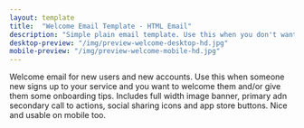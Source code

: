 ```yaml
---
layout: template
title:  "Welcome Email Template - HTML Email"
description: "Simple plain email template. Use this when you don't want to overwhelm the recipient with a styled HTML email and want to keep things simple."
desktop-preview: "/img/preview-welcome-desktop-hd.jpg"
mobile-preview: "/img/preview-welcome-mobile-hd.jpg"
---
```


<p>Welcome email for new users and new accounts. Use this when someone new signs up to your service and you want to welcome them and/or give them some onboarding tips. Includes full width image banner, primary adn secondary call to actions, social sharing icons and app store buttons. Nice and usable on mobile too.</p>


